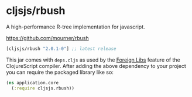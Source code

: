 # cljsjs/rbush

A high-performance R-tree implementation for javascript.

https://github.com/mourner/rbush

[](dependency)
```clojure
[cljsjs/rbush "2.0.1-0"] ;; latest release
```
[](/dependency)

This jar comes with `deps.cljs` as used by the [Foreign Libs][flibs] feature
of the ClojureScript compiler. After adding the above dependency to your project
you can require the packaged library like so:

```clojure
(ns application.core
  (:require cljsjs.rbush))
```

[flibs]: https://clojurescript.org/reference/packaging-foreign-deps
